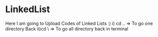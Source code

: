 # LinkedList
Here I am going to Upload Codes of Linked Lists :)
i) cd .. => To go one directory Back
ii)cd \ => To go all directory back in terminal 
